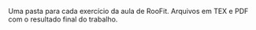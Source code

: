 Uma pasta para cada exercício da aula de RooFit. Arquivos em TEX e PDF com o resultado final do trabalho.
